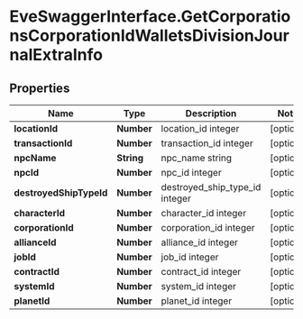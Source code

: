# EveSwaggerInterface.GetCorporationsCorporationIdWalletsDivisionJournalExtraInfo

## Properties
Name | Type | Description | Notes
------------ | ------------- | ------------- | -------------
**locationId** | **Number** | location_id integer | [optional] 
**transactionId** | **Number** | transaction_id integer | [optional] 
**npcName** | **String** | npc_name string | [optional] 
**npcId** | **Number** | npc_id integer | [optional] 
**destroyedShipTypeId** | **Number** | destroyed_ship_type_id integer | [optional] 
**characterId** | **Number** | character_id integer | [optional] 
**corporationId** | **Number** | corporation_id integer | [optional] 
**allianceId** | **Number** | alliance_id integer | [optional] 
**jobId** | **Number** | job_id integer | [optional] 
**contractId** | **Number** | contract_id integer | [optional] 
**systemId** | **Number** | system_id integer | [optional] 
**planetId** | **Number** | planet_id integer | [optional] 


